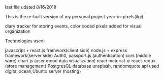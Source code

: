 last file udated  8/16/2018

This is the re-built version of my personal project year-in-pixels(ilgi)

diary tracker for storing events, color coded pixels added for visual organization

Technologies used-

 javascript + react.js framwork(client side)
 node.js + express framework(server side)
 Auth0, passport.js (authentication)
 cors (middle ware)
 chart.js (user mood data visualization)
 react material-ui
 react-redux (store management)
 PostgresQL database
 unsplash, randomquote api used 
 digital ocean,Ubunto server (hosting)